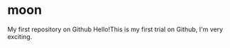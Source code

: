 moon
====

My first repository on Github
Hello!This is my first trial on Github, I'm very exciting.

